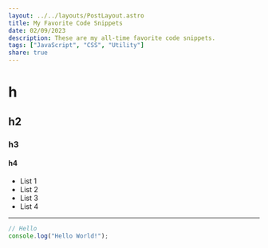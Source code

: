 ```yaml
---
layout: ../../layouts/PostLayout.astro
title: My Favorite Code Snippets
date: 02/09/2023
description: These are my all-time favorite code snippets.
tags: ["JavaScript", "CSS", "Utility"]
share: true
---
```


# h
## h2
### h3
#### h4

- List 1
- List 2
- List 3
- List 4

---

```js
// Hello
console.log("Hello World!");
```